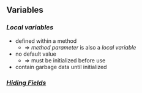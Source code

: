 ## Variables
### *Local variables*
* defined within a method
  * => *method parameter* is also a *local variable*
* no default value
  * => must be initialized before use
* contain garbage data until initialized
### [*Hiding Fields*](https://docs.oracle.com/javase/tutorial/java/IandI/hidevariables.html)

